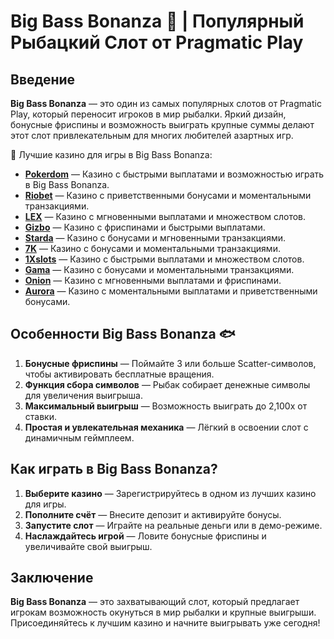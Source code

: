 # Big Bass Bonanza 🎣 | Популярный Рыбацкий Слот от Pragmatic Play

## Введение

**Big Bass Bonanza** — это один из самых популярных слотов от Pragmatic Play, который переносит игроков в мир рыбалки. Яркий дизайн, бонусные фриспины и возможность выиграть крупные суммы делают этот слот привлекательным для многих любителей азартных игр.

🎰 Лучшие казино для игры в Big Bass Bonanza:

- **[Pokerdom](https://brandplay.link/4k77v2yx)** — Казино с быстрыми выплатами и возможностью играть в Big Bass Bonanza.
- **[Riobet](https://brandplay.link/7xBLTPyj)** — Казино с приветственными бонусами и моментальными транзакциями.
- **[LEX](https://brandplay.link/zW4hdDFV)** — Казино с мгновенными выплатами и множеством слотов.
- **[Gizbo](https://brandplay.link/bprXw4YV)** — Казино с фриспинами и быстрыми выплатами.
- **[Starda](https://brandplay.link/fB7xwRFL)** — Казино с бонусами и мгновенными транзакциями.
- **[7K](https://brandplay.link/BvQyFShp)** — Казино с бонусами и моментальными транзакциями.
- **[1Xslots](https://brandplay.link/hSB1khtr)** — Казино с быстрыми выплатами и множеством слотов.
- **[Gama](https://brandplay.link/j6NMKsDz)** — Казино с бонусами и моментальными транзакциями.
- **[Onion](https://brandplay.link/zBGRVpQ9)** — Казино с мгновенными выплатами и фриспинами.
- **[Aurora](https://10trafic-stat2.com/click/668546556bcc6313411604bd/6766/13032/subaccount)** — Казино с моментальными выплатами и приветственными бонусами.

## Особенности Big Bass Bonanza 🐟

1. **Бонусные фриспины** — Поймайте 3 или больше Scatter-символов, чтобы активировать бесплатные вращения.
2. **Функция сбора символов** — Рыбак собирает денежные символы для увеличения выигрыша.
3. **Максимальный выигрыш** — Возможность выиграть до 2,100x от ставки.
4. **Простая и увлекательная механика** — Лёгкий в освоении слот с динамичным геймплеем.

## Как играть в Big Bass Bonanza?

1. **Выберите казино** — Зарегистрируйтесь в одном из лучших казино для игры.
2. **Пополните счёт** — Внесите депозит и активируйте бонусы.
3. **Запустите слот** — Играйте на реальные деньги или в демо-режиме.
4. **Наслаждайтесь игрой** — Ловите бонусные фриспины и увеличивайте свой выигрыш.

## Заключение

**Big Bass Bonanza** — это захватывающий слот, который предлагает игрокам возможность окунуться в мир рыбалки и крупные выигрыши. Присоединяйтесь к лучшим казино и начните выигрывать уже сегодня!
